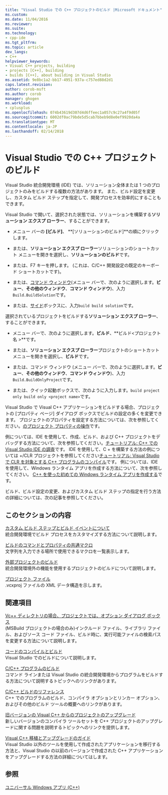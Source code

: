 ```yaml
---
title: "Visual Studio での C++ プロジェクトのビルド |Microsoft ドキュメント"
ms.custom: 
ms.date: 11/04/2016
ms.reviewer: 
ms.suite: 
ms.technology:
- cpp-ide
ms.tgt_pltfrm: 
ms.topic: article
dev_langs:
- C++
helpviewer_keywords:
- Visual C++ projects, building
- projects [C++], building
- builds [C++], about building in Visual Studio
ms.assetid: 9e8bc1a2-bb17-4951-937a-c757ed88d2d1
caps.latest.revision: 
author: corob-msft
ms.author: corob
manager: ghogen
ms.workload:
- cplusplus
ms.openlocfilehash: 074b43619d307d4d6ffeec1a057c9c27a4f9d05f
ms.sourcegitcommit: 6002df0ac79bde5d5cab7bbeb9d8e0ef9920da4a
ms.translationtype: MT
ms.contentlocale: ja-JP
ms.lasthandoff: 02/14/2018
---
```

# <a name="building-c-projects-in-visual-studio"></a>Visual Studio での C++ プロジェクトのビルド
Visual Studio 統合開発環境 (IDE) では、ソリューション全体または 1 つのプロジェクトのみをビルドする複数の方法があります。 また、ビルド設定を変更し、カスタム ビルド ステップを指定して、開発プロセスを効率的にすることもできます。  
  
 Visual Studio で開いて、選択された状態では、ソリューションを構築する**ソリューション エクスプ ローラー**、することができます。  
  
-   メニュー バーの **[ビルド]**、 **[ソリューションのビルド]**の順にクリックします。  
  
-   または、**ソリューション エクスプ ローラー**ソリューションのショートカット メニューを開きを選択し、**ソリューションのビルド**です。  
  
-   または、F7 キーを押します。 (これは、C/C++ 開発設定の既定のキーボード ショートカットです)。  
  
-   または、[コマンド ウィンドウ](/visualstudio/ide/reference/command-window)(メニュー バーで、次のように選択します。**ビュー**、**その他のウィンドウ**、**コマンド ウィンドウ**)、入力`Build.BuildSolution`です。  
  
-   または、[サイド](/visualstudio/ide/reference/quick-launch-environment-options-dialog-box)ボックスに、入力`build build solution`です。  
  
 選択されているプロジェクトをビルドする**ソリューション エクスプ ローラー**、することができます。  
  
-   メニュー バーで、次のように選択します。**ビルド**、**ビルド\<プロジェクト名 >**です。  
  
-   または、**ソリューション エクスプ ローラー**プロジェクトのショートカット メニューを開きを選択し、**ビルド**です。  
  
-   または、コマンド ウィンドウ (メニュー バーで、次のように選択します。**ビュー**、**その他のウィンドウ**、**コマンド ウィンドウ**)、入力`Build.BuildOnlyProject`です。  
  
-   または、クイック起動ボックスで、次のように入力します。`build project only build only <project name>`です。  
  
 Visual Studio で Visual C++ アプリケーションをビルドする場合、プロジェクトの [プロパティ ページ] ダイアログ ボックスでビルドの設定の多くを変更できます。 プロジェクトのプロパティを設定する方法については、次を参照してください。[のプロジェクト プロパティの操作](../ide/working-with-project-properties.md)です。  
  
 例については、IDE を使用して、作成、ビルド、および C++ プロジェクトをデバッグする方法について、次を参照してください。[チュートリアル: C++ での Visual Studio IDE の調査](/visualstudio/ide/getting-started-with-cpp-in-visual-studio)です。 IDE を使用して、C + を構築する方法の例については +/CLR プロジェクトを参照してください[チュートリアル: Visual Studio で CLR を対象とする C++ プログラムのコンパイル](../ide/walkthrough-compiling-a-cpp-program-that-targets-the-clr-in-visual-studio.md)です。 例については、IDE を使用して、Windows ランタイム アプリを作成する方法について、次を参照してください。 [C++ を使った初めての Windows ランタイム アプリを作成する](http://msdn.microsoft.com/library/windows/apps/hh974580.aspx)です。  
  
 ビルド、ビルド設定の変更、およびカスタム ビルド ステップの指定を行う方法の詳細については、次の記事を参照してください。  
  
## <a name="in-this-section"></a>このセクションの内容  
 [カスタム ビルド ステップとビルド イベントについて](../ide/understanding-custom-build-steps-and-build-events.md)  
 統合開発環境でビルド プロセスをカスタマイズする方法について説明します。  
  
 [ビルドのコマンドとプロパティの共通マクロ](../ide/common-macros-for-build-commands-and-properties.md)  
 文字列を入力できる場所で使用できるマクロを一覧表示します。  
  
 [外部プロジェクトのビルド](../ide/building-external-projects.md)  
 統合開発環境外の機能を使用するプロジェクトのビルドについて説明します。  
  
 [プロジェクト ファイル](../ide/project-files.md)  
 .vcxproj ファイルの XML データ構造を示します。  
  
## <a name="related-sections"></a>関連項目  
 [Vc++ ディレクトリの場合、プロジェクトでは、オプション ダイアログ ボックス](vcpp-directories-property-page.md)  
 (MSBuild プロジェクトの場合のみ)インクルード ファイル、ライブラリ ファイル、およびソース コード ファイル、ビルド時に、実行可能ファイルの検索パスを変更する方法について説明します。  
  
 [コードのコンパイルとビルド](/visualstudio/ide/compiling-and-building-in-visual-studio)  
 Visual Studio でのビルドについて説明します。  
  
 [C/C++ プログラムのビルド](../build/building-c-cpp-programs.md)  
 コマンド ラインまたは Visual Studio の統合開発環境からプログラムをビルドする方法について説明するトピックへのリンクがあります。  
  
 [C/C++ ビルドのリファレンス](../build/reference/c-cpp-building-reference.md)  
 C++ でのプログラムのビルド、コンパイラ オプションとリンカー オプション、およびその他のビルド ツールの概要へのリンクがあります。  
  
 [旧バージョンの Visual C++ からのプロジェクトのアップグレード](../porting/upgrading-projects-from-earlier-versions-of-visual-cpp.md)  
 新しいバージョンのコンパイラ ツールセットを C++ プロジェクトのアップグレードに関する問題を説明するトピックへのリンクを提供します。  
  
[Visual C++ 移植とアップグレードのガイド](../porting/visual-cpp-porting-and-upgrading-guide.md)  
  Visual Studio 以外のツールを使用して作成されたアプリケーションを移行する方法と、Visual Studio の以前のバージョンで作成された C++ アプリケーションをアップグレードする方法の詳細についてはします。  
  
## <a name="see-also"></a>参照  
 [ユニバーサル Windows アプリ (C++)](../windows/universal-windows-apps-cpp.md)